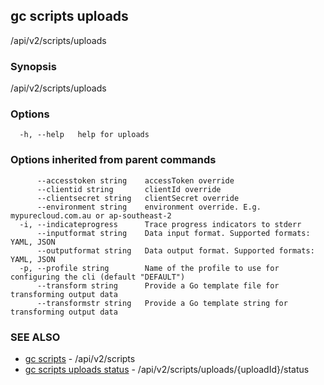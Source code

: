 ## gc scripts uploads

/api/v2/scripts/uploads

### Synopsis

/api/v2/scripts/uploads

### Options

```
  -h, --help   help for uploads
```

### Options inherited from parent commands

```
      --accesstoken string    accessToken override
      --clientid string       clientId override
      --clientsecret string   clientSecret override
      --environment string    environment override. E.g. mypurecloud.com.au or ap-southeast-2
  -i, --indicateprogress      Trace progress indicators to stderr
      --inputformat string    Data input format. Supported formats: YAML, JSON
      --outputformat string   Data output format. Supported formats: YAML, JSON
  -p, --profile string        Name of the profile to use for configuring the cli (default "DEFAULT")
      --transform string      Provide a Go template file for transforming output data
      --transformstr string   Provide a Go template string for transforming output data
```

### SEE ALSO

* [gc scripts](gc_scripts.html)	 - /api/v2/scripts
* [gc scripts uploads status](gc_scripts_uploads_status.html)	 - /api/v2/scripts/uploads/{uploadId}/status


